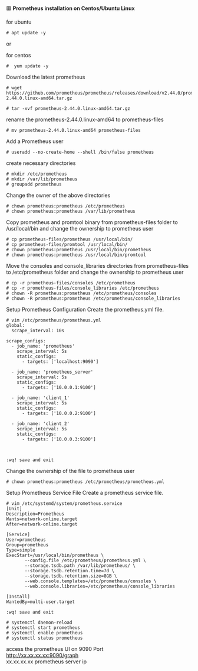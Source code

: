 :red_square: __Prometheus installation on Centos/Ubuntu Linux__

for ubuntu
```
# apt update -y
```
or

for centos
```
#  yum update -y
```
Download the latest prometheus
```
# wget https://github.com/prometheus/prometheus/releases/download/v2.44.0/prometheus-2.44.0.linux-amd64.tar.gz

# tar -xvf prometheus-2.44.0.linux-amd64.tar.gz
```
rename the prometheus-2.44.0.linux-amd64 to prometheus-files
```
# mv prometheus-2.44.0.linux-amd64 prometheus-files
```
Add a Prometheus user
```
# useradd --no-create-home --shell /bin/false prometheus
```
create necessary directories
```
# mkdir /etc/prometheus
# mkdir /var/lib/prometheus
# groupadd prometheus
```
Change the owner of the above directories
```
# chown prometheus:prometheus /etc/prometheus
# chown prometheus:prometheus /var/lib/prometheus
```
Copy prometheus and promtool binary from prometheus-files folder to /usr/local/bin and change the ownership to prometheus user
```
# cp prometheus-files/prometheus /usr/local/bin/
# cp prometheus-files/promtool /usr/local/bin/
# chown prometheus:prometheus /usr/local/bin/prometheus
# chown prometheus:prometheus /usr/local/bin/promtool
```
Move the consoles and console_libraries directories from prometheus-files to /etc/prometheus folder and change the ownership to prometheus user
```
# cp -r prometheus-files/consoles /etc/prometheus
# cp -r prometheus-files/console_libraries /etc/prometheus
# chown -R prometheus:prometheus /etc/prometheus/consoles
# chown -R prometheus:prometheus /etc/prometheus/console_libraries
```
Setup Prometheus Configuration
Create the prometheus.yml file.
```
# vim /etc/prometheus/prometheus.yml
global:
  scrape_interval: 10s

scrape_configs:
  - job_name: 'prometheus'
    scrape_interval: 5s
    static_configs:
      - targets: ['localhost:9090']

  - job_name: 'prometheus_server'
    scrape_interval: 5s
    static_configs:
      - targets: ['10.0.0.1:9100']

  - job_name: 'client_1'
    scrape_interval: 5s
    static_configs:
      - targets: ['10.0.0.2:9100']
      
  - job_name: 'client_2'
    scrape_interval: 5s
    static_configs:
      - targets: ['10.0.0.3:9100']
      
  

:wq! save and exit
```
Change the ownership of the file to prometheus user
```
# chown prometheus:prometheus /etc/prometheus/prometheus.yml
```

Setup Prometheus Service File
Create a prometheus service file.
```
# vim /etc/systemd/system/prometheus.service
[Unit]
Description=Prometheus
Wants=network-online.target
After=network-online.target

[Service]
User=prometheus
Group=prometheus
Type=simple
ExecStart=/usr/local/bin/prometheus \
       --config.file /etc/prometheus/prometheus.yml \
       --storage.tsdb.path /var/lib/prometheus/ \
       --storage.tsdb.retention.time=7d \
       --storage.tsdb.retention.size=8GB \
       --web.console.templates=/etc/prometheus/consoles \
       --web.console.libraries=/etc/prometheus/console_libraries

[Install]
WantedBy=multi-user.target

:wq! save and exit
```
```
# systemctl daemon-reload
# systemctl start prometheus
# systemctl enable prometheus
# systemctl status prometheus
```
access the prometheus UI on 9090 Port
\
http://xx.xx.xx.xx:9090/graph
\
xx.xx.xx.xx prometheus server ip




